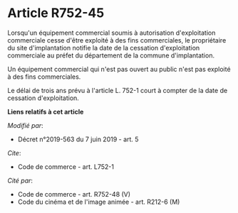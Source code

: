 # Article R752-45

Lorsqu'un équipement commercial soumis à autorisation d'exploitation commerciale cesse d'être exploité à des fins
commerciales, le propriétaire du site d'implantation notifie la date de la cessation d'exploitation commerciale au préfet du
département de la commune d'implantation.

Un équipement commercial qui n'est pas ouvert au public n'est pas exploité à des fins commerciales.

Le délai de trois ans prévu à l'article L. 752-1 court à compter de la date de cessation d'exploitation.

**Liens relatifs à cet article**

_Modifié par_:

  - Décret n°2019-563 du 7 juin 2019 - art. 5

_Cite_:

  - Code de commerce - art. L752-1

_Cité par_:

  - Code de commerce - art. R752-48 (V)
  - Code du cinéma et de l'image animée - art. R212-6 (M)
